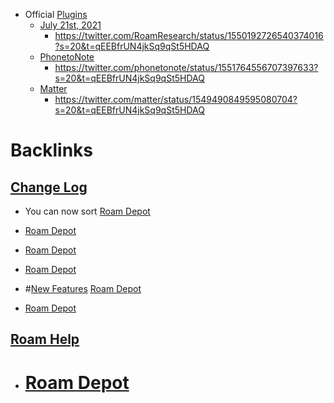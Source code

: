 - Official [Plugins](<Plugins.md>)
    - [July 21st, 2021](<July 21st, 2021.md>)
        - https://twitter.com/RoamResearch/status/1550192726540374016?s=20&t=qEEBfrUN4jkSq9qSt5HDAQ
    - [PhonetoNote](<PhonetoNote.md>)
        - https://twitter.com/phonetonote/status/1551764556707397633?s=20&t=qEEBfrUN4jkSq9qSt5HDAQ
    - [Matter](<Matter.md>)
        - https://twitter.com/matter/status/1549490849595080704?s=20&t=qEEBfrUN4jkSq9qSt5HDAQ

# Backlinks
## [Change Log](<Change Log.md>)
- You can now sort [Roam Depot](<Roam Depot.md>)

- [Roam Depot](<Roam Depot.md>)

- [Roam Depot](<Roam Depot.md>)

- [Roam Depot](<Roam Depot.md>)

- #[New Features](<New Features.md>) [Roam Depot](<Roam Depot.md>)

- [Roam Depot](<Roam Depot.md>)

## [Roam Help](<Roam Help.md>)
- # [Roam Depot](<Roam Depot.md>)

